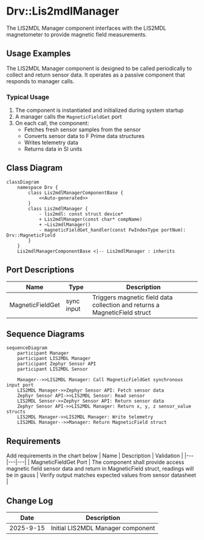 # Drv::Lis2mdlManager

The LIS2MDL Manager component interfaces with the LIS2MDL magnetometer to provide magnetic field measurements.

## Usage Examples

The LIS2MDL Manager component is designed to be called periodically to collect and return sensor data. It operates as a passive component that responds to manager calls.

### Typical Usage

1. The component is instantiated and initialized during system startup
2. A manager calls the `MagneticFieldGet` port
3. On each call, the component:
   - Fetches fresh sensor samples from the sensor
   - Converts sensor data to F Prime data structures
   - Writes telemetry data
   - Returns data in SI units

## Class Diagram

```mermaid
classDiagram
    namespace Drv {
        class Lis2mdlManagerComponentBase {
            <<Auto-generated>>
        }
        class Lis2mdlManager {
            - lis2mdl: const struct device*
            + Lis2mdlManager(const char* compName)
            + ~Lis2mdlManager()
            - magneticFieldGet_handler(const FwIndexType portNum): Drv::MagneticField
        }
    }
    Lis2mdlManagerComponentBase <|-- Lis2mdlManager : inherits
```

## Port Descriptions
| Name | Type | Description |
|---|---|---|
| MagneticFieldGet | sync input | Triggers magnetic field data collection and returns a MagneticField struct |

## Sequence Diagrams

```mermaid
sequenceDiagram
    participant Manager
    participant LIS2MDL Manager
    participant Zephyr Sensor API
    participant LIS2MDL Sensor

    Manager-->>LIS2MDL Manager: Call MagneticFieldGet synchronous input port
    LIS2MDL Manager->>Zephyr Sensor API: Fetch sensor data
    Zephyr Sensor API->>LIS2MDL Sensor: Read sensor
    LIS2MDL Sensor->>Zephyr Sensor API: Return sensor data
    Zephyr Sensor API->>LIS2MDL Manager: Return x, y, z sensor_value structs
    LIS2MDL Manager->>LIS2MDL Manager: Write telemetry
    LIS2MDL Manager-->>Manager: Return MagneticField struct
```

## Requirements
Add requirements in the chart below
| Name | Description | Validation |
|---|---|---|
| MagneticFieldGet Port | The component shall provide access magnetic field sensor data and return in MagneticField struct, readings will be in gauss | Verify output matches expected values from sensor datasheet |

## Change Log
| Date | Description |
|---|---|
| 2025-9-15 | Initial LIS2MDL Manager component |
